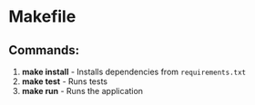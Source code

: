 # Makefile

## Commands:

1. **make install** - Installs dependencies from `requirements.txt`
2. **make test** - Runs tests
3. **make run** - Runs the application
